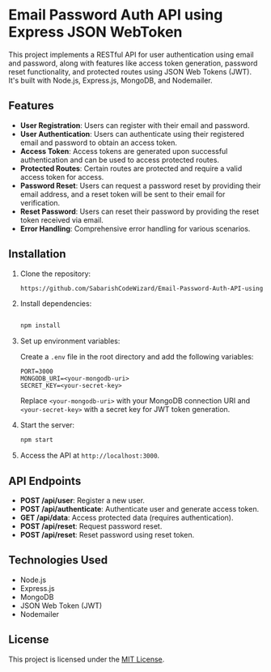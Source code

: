 

# Email Password Auth API using Express JSON WebToken

This project implements a RESTful API for user authentication using email and password, along with features like access token generation, password reset functionality, and protected routes using JSON Web Tokens (JWT). It's built with Node.js, Express.js, MongoDB, and Nodemailer.

## Features

- **User Registration**: Users can register with their email and password.
- **User Authentication**: Users can authenticate using their registered email and password to obtain an access token.
- **Access Token**: Access tokens are generated upon successful authentication and can be used to access protected routes.
- **Protected Routes**: Certain routes are protected and require a valid access token for access.
- **Password Reset**: Users can request a password reset by providing their email address, and a reset token will be sent to their email for verification.
- **Reset Password**: Users can reset their password by providing the reset token received via email.
- **Error Handling**: Comprehensive error handling for various scenarios.

## Installation

1. Clone the repository:

    ```bash
    https://github.com/SabarishCodeWizard/Email-Password-Auth-API-using-Express-JSON-WebToken-Access-Token-Reset-Password-.git
    ```

2. Install dependencies:

    ```bash
   
    npm install
    ```

3. Set up environment variables:
   
    Create a `.env` file in the root directory and add the following variables:

    ```plaintext
    PORT=3000
    MONGODB_URI=<your-mongodb-uri>
    SECRET_KEY=<your-secret-key>
    ```

    Replace `<your-mongodb-uri>` with your MongoDB connection URI and `<your-secret-key>` with a secret key for JWT token generation.

4. Start the server:

    ```bash
    npm start
    ```

5. Access the API at `http://localhost:3000`.

## API Endpoints

- **POST /api/user**: Register a new user.
- **POST /api/authenticate**: Authenticate user and generate access token.
- **GET /api/data**: Access protected data (requires authentication).
- **POST /api/reset**: Request password reset.
- **POST /api/reset**: Reset password using reset token.

## Technologies Used

- Node.js
- Express.js
- MongoDB
- JSON Web Token (JWT)
- Nodemailer

## License

This project is licensed under the [MIT License](LICENSE).


